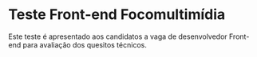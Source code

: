 # Teste Front-end Focomultimídia
Este teste é apresentado aos candidatos a vaga de desenvolvedor Front-end para avaliação dos quesitos técnicos.
